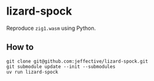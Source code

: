 # lizard-spock

Reproduce `zig1.wasm` using Python.

## How to

```
git clone git@github.com:jeffective/lizard-spock.git
git submodule update --init --submodules
uv run lizard-spock
```

